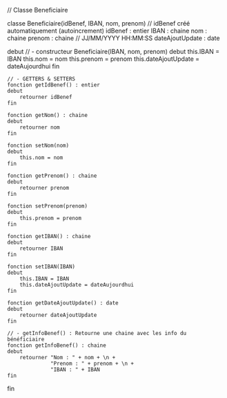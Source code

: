 // Classe Beneficiaire

classe Beneficiaire(idBenef, IBAN, nom, prenom)
    // idBenef créé automatiquement (autoincrement)
    idBenef : entier
    IBAN : chaine
    nom : chaine
    prenom : chaine
    // JJ/MM/YYYY HH:MM:SS
    dateAjoutUpdate : date

debut
    // - constructeur
    Beneficiaire(IBAN, nom, prenom)
    debut
        this.IBAN = IBAN
        this.nom = nom
        this.prenom = prenom
        this.dateAjoutUpdate = dateAujourdhui
    fin

    // - GETTERS & SETTERS
    fonction getIdBenef() : entier
    debut
        retourner idBenef
    fin

    fonction getNom() : chaine
    debut
        retourner nom
    fin

    fonction setNom(nom)
    debut
        this.nom = nom
    fin

    fonction getPrenom() : chaine
    debut
        retourner prenom
    fin

    fonction setPrenom(prenom)
    debut
        this.prenom = prenom
    fin

    fonction getIBAN() : chaine
    debut
        retourner IBAN
    fin

    fonction setIBAN(IBAN)
    debut
        this.IBAN = IBAN
        this.dateAjoutUpdate = dateAujourdhui
    fin

    fonction getDateAjoutUpdate() : date
    debut
        retourner dateAjoutUpdate
    fin

    // - getInfoBenef() : Retourne une chaine avec les info du bénéficiaire
    fonction getInfoBenef() : chaine
    debut
        retourner "Nom : " + nom + \n +
                  "Prenom : " + prenom + \n +
                  "IBAN : " + IBAN
    fin
fin